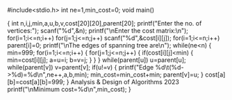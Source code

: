 #include<stdio.h>
int ne=1,min_cost=0;
void main()

{
int n,i,j,min,a,u,b,v,cost[20][20],parent[20];
printf("Enter the no. of vertices:");
scanf("%d",&n);
printf("\nEnter the cost matrix:\n");
for(i=1;i<=n;i++)
 for(j=1;j<=n;j++)
 scanf("%d",&cost[i][j]);
 for(i=1;i<=n;i++)
 parent[i]=0;
 printf("\nThe edges of spanning tree are\n");
 while(ne<n)
{
min=999;
for(i=1;i<=n;i++)
{
for(j=1;j<=n;j++)
{
if(cost[i][j]<min)
{
min=cost[i][j];
a=u=i;
b=v=j;
}
}
}
while(parent[u])
u=parent[u];
while(parent[v])
v=parent[v];
if(u!=v)
{
printf("Edge %d\t(%d->%d)=%d\n",ne++,a,b,min);
min_cost=min_cost+min;
parent[v]=u;
}
cost[a][b]=cost[a][b]=999;
}
Analysis & Design of Algorithms 2023
printf("\nMinimum cost=%d\n",min_cost);
}
